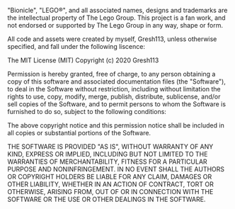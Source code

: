 "Bionicle", "LEGO®", and all associated names, designs and trademarks are the intellectual property of The Lego Group. This project is a fan work, and not endorsed or supported by The Lego Group in any way, shape or form. 

All code and assets were created by myself, Gresh113, unless otherwise specified, and fall under the following liscence: 

The MIT License (MIT) Copyright (c) 2020 Gresh113

Permission is hereby granted, free of charge, to any person obtaining a copy of this software and associated documentation files (the "Software"), to deal in the Software without restriction, including without limitation the rights to use, copy, modify, merge, publish, distribute, sublicense, and/or sell copies of the Software, and to permit persons to whom the Software is furnished to do so, subject to the following conditions:

The above copyright notice and this permission notice shall be included in all copies or substantial portions of the Software.

THE SOFTWARE IS PROVIDED "AS IS", WITHOUT WARRANTY OF ANY KIND, EXPRESS OR IMPLIED, INCLUDING BUT NOT LIMITED TO THE WARRANTIES OF MERCHANTABILITY, FITNESS FOR A PARTICULAR PURPOSE AND NONINFRINGEMENT. IN NO EVENT SHALL THE AUTHORS OR COPYRIGHT HOLDERS BE LIABLE FOR ANY CLAIM, DAMAGES OR OTHER LIABILITY, WHETHER IN AN ACTION OF CONTRACT, TORT OR OTHERWISE, ARISING FROM, OUT OF OR IN CONNECTION WITH THE SOFTWARE OR THE USE OR OTHER DEALINGS IN THE SOFTWARE.
